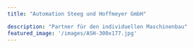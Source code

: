 ```yaml
---
title: "Automation Steeg und Hoffmeyer GmbH"

description: "Partner für den individuellen Maschinenbau"
featured_image: '/images/ASH-300x177.jpg'
---
```

